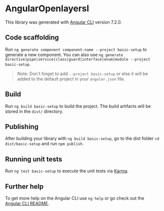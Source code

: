 # AngularOpenlayersI

This library was generated with [Angular CLI](https://github.com/angular/angular-cli) version 7.2.0.

## Code scaffolding

Run `ng generate component component-name --project basic-setup` to generate a new component. You can also use `ng generate directive|pipe|service|class|guard|interface|enum|module --project basic-setup`.
> Note: Don't forget to add `--project basic-setup` or else it will be added to the default project in your `angular.json` file. 

## Build

Run `ng build basic-setup` to build the project. The build artifacts will be stored in the `dist/` directory.

## Publishing

After building your library with `ng build basic-setup`, go to the dist folder `cd dist/basic-setup` and run `npm publish`.

## Running unit tests

Run `ng test basic-setup` to execute the unit tests via [Karma](https://karma-runner.github.io).

## Further help

To get more help on the Angular CLI use `ng help` or go check out the [Angular CLI README](https://github.com/angular/angular-cli/blob/master/README.md).
